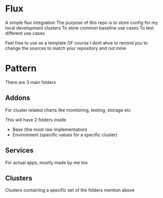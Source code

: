 # Flux
A simple flux integration
The purpose of this repo is to store config for my local development clusters
To store common baseline use cases
To test different use cases

Feel free to use as a template
OF course I dont ahve to remind you to change the sources to match your repository and not mine

# Pattern

There are 3 main folders

## Addons

For cluster related charts like monitoring, testing, storage etc

This will have 2 folders inside

- Base  (the most raw  implementation)
- Environment (specific values for a specific cluster)


## Services

For actual apps, mostly made by me too
## Clusters

Clusters containing a specific set of the folders mention above
